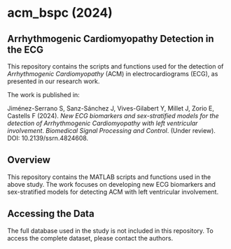 # acm_bspc (2024)

## Arrhythmogenic Cardiomyopathy Detection in the ECG

This repository contains the scripts and functions used for the detection of *Arrhythmogenic Cardiomyopathy* (ACM) in electrocardiograms (ECG), as presented in our research work.

The work is published in:

Jiménez-Serrano S, Sanz-Sánchez J, Vives-Gilabert Y, Millet J, Zorio E, Castells F (2024). *New ECG biomarkers and sex-stratified models for the detection of Arrhythmogenic Cardiomyopathy with left ventricular involvement*. *Biomedical Signal Processing and Control*. (Under review). DOI: 10.2139/ssrn.4824608.


## Overview
This repository contains the MATLAB scripts and functions used in the above study. The work focuses on developing new ECG biomarkers and sex-stratified models for detecting ACM with left ventricular involvement.


## Accessing the Data
The full database used in the study is not included in this repository. To access the complete dataset, please contact the authors.




